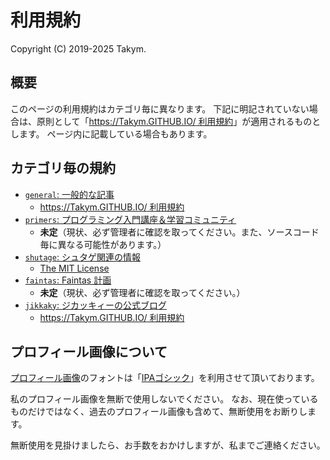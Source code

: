 # 利用規約
Copyright (C) 2019-2025 Takym.

## 概要
このページの利用規約はカテゴリ毎に異なります。
下記に明記されていない場合は、原則として「[https://Takym.GITHUB.IO/ 利用規約](./docs/license.takym.md)」が適用されるものとします。
ページ内に記載している場合もあります。

## カテゴリ毎の規約
* [`general`: 一般的な記事](https://takym.github.io/blog/general/README.html)
	* [https://Takym.GITHUB.IO/ 利用規約](./docs/license.takym.md)
* [`primers`: プログラミング入門講座＆学習コミュニティ](https://takym.github.io/blog/primers/README.html)
	* **未定**（現状、必ず管理者に確認を取ってください。また、ソースコード毎に異なる可能性があります。）
* [`shutage`: シュタゲ関連の情報](https://takym.github.io/blog/shutage/README.html)
	* [The MIT License](./docs/license.mit.md)
* [`faintas`: Faintas 計画](https://takym.github.io/blog/faintas/README.html)
	* **未定**（現状、必ず管理者に確認を取ってください。）
* [`jikkaky`: ジカッキィーの公式ブログ](https://takym.github.io/blog/jikkaky/README.html)
	* [https://Takym.GITHUB.IO/ 利用規約](./docs/license.takym.md)

## プロフィール画像について<span id="profile_icon"></span>
[プロフィール画像](./docs/logos.md#profile_icon)のフォントは「[IPAゴシック](https://moji.or.jp/ipafont/ipa00303/)」を利用させて頂いております。

私のプロフィール画像を無断で使用しないでください。
なお、現在使っているものだけではなく、過去のプロフィール画像も含めて、無断使用をお断りします。

無断使用を見掛けましたら、お手数をおかけしますが、私までご連絡ください。
